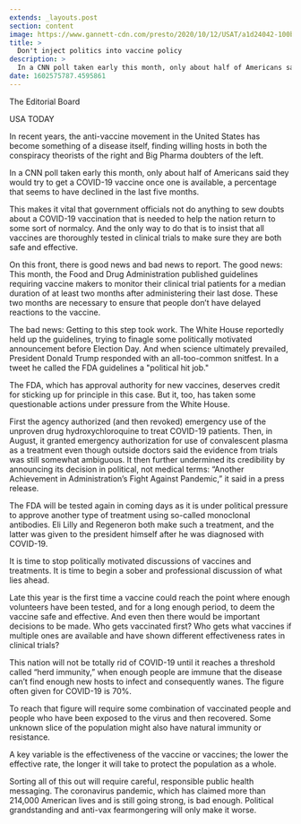 ```yaml
--- 
extends: _layouts.post 
section: content 
image: https://www.gannett-cdn.com/presto/2020/10/12/USAT/a1d24042-100b-434f-ab71-a79646cfda6b-AP_Virus_Outbreak_Vaccine_White_House.jpg?crop=4110,2312,x0,y0&width=3200&height=1801&format=pjpg&auto=webp 
title: > 
  Don't inject politics into vaccine policy 
description: > 
  In a CNN poll taken early this month, only about half of Americans said they would try to get a COVID-19 vaccine once one is available, a percentage that seems to have declined in the last five months.These two months are necessary to ensure that people don’t have delayed reactions to the vaccine.In a tweet he called the FDA guidelines a "political hit job."Late this year is the first time a vaccine could reach the point where enough volunteers have been tested, and for a long enough period, to deem the vaccine safe and effective.A key variable is the effectiveness of the vaccine or vaccines; the lower the effective rate, the longer it will take to protect the population as a whole. 
date: 1602575787.4595861 
--- 
```

The Editorial Board

USA TODAY

In recent years, the anti-vaccine movement in the United States has become something of a disease itself, finding willing hosts in both the conspiracy theorists of the right and Big Pharma doubters of the left.

In a CNN poll taken early this month, only about half of Americans said they would try to get a COVID-19 vaccine once one is available, a percentage that seems to have declined in the last five months.

This makes it vital that government officials not do anything to sew doubts about a COVID-19 vaccination that is needed to help the nation return to some sort of normalcy. And the only way to do that is to insist that all vaccines are thoroughly tested in clinical trials to make sure they are both safe and effective.

On this front, there is good news and bad news to report. The good news: This month, the Food and Drug Administration published guidelines requiring vaccine makers to monitor their clinical trial patients for a median duration of at least two months after administering their last dose. These two months are necessary to ensure that people don’t have delayed reactions to the vaccine.

The bad news: Getting to this step took work. The White House reportedly held up the guidelines, trying to finagle some politically motivated announcement before Election Day. And when science ultimately prevailed, President Donald Trump responded with an all-too-common snitfest. In a tweet he called the FDA guidelines a "political hit job."

The FDA, which has approval authority for new vaccines, deserves credit for sticking up for principle in this case. But it, too, has taken some questionable actions under pressure from the White House.

First the agency authorized (and then revoked) emergency use of the unproven drug hydroxychloroquine to treat COVID-19 patients. Then, in August, it granted emergency authorization for use of convalescent plasma as a treatment even though outside doctors said the evidence from trials was still somewhat ambiguous. It then further undermined its credibility by announcing its decision in political, not medical terms: “Another Achievement in Administration’s Fight Against Pandemic,” it said in a press release.

The FDA will be tested again in coming days as it is under political pressure to approve another type of treatment using so-called monoclonal antibodies. Eli Lilly and Regeneron both make such a treatment, and the latter was given to the president himself after he was diagnosed with COVID-19.

It is time to stop politically motivated discussions of vaccines and treatments. It is time to begin a sober and professional discussion of what lies ahead.

Late this year is the first time a vaccine could reach the point where enough volunteers have been tested, and for a long enough period, to deem the vaccine safe and effective. And even then there would be important decisions to be made. Who gets vaccinated first? Who gets what vaccines if multiple ones are available and have shown different effectiveness rates in clinical trials?

This nation will not be totally rid of COVID-19 until it reaches a threshold called “herd immunity,” when enough people are immune that the disease can’t find enough new hosts to infect and consequently wanes. The figure often given for COVID-19 is 70%.

To reach that figure will require some combination of vaccinated people and people who have been exposed to the virus and then recovered. Some unknown slice of the population might also have natural immunity or resistance.

A key variable is the effectiveness of the vaccine or vaccines; the lower the effective rate, the longer it will take to protect the population as a whole.

Sorting all of this out will require careful, responsible public health messaging. The coronavirus pandemic, which has claimed more than 214,000 American lives and is still going strong, is bad enough. Political grandstanding and anti-vax fearmongering will only make it worse.